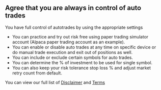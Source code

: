 ## Agree that you are always in control of auto trades

You have full control of autotrades by using the appropriate settings
- You can practice and try out risk free using paper trading simulator account (Alpaca paper trading account as an example).
- You can enable or disable auto trades at any time on specific device or do manual trade execution and exit out of positions as well.
- You can include or exclude certain symbols for auto trades.
- You can determine the % of investment to be used for single symbol.
- You can also keep your risk tolerance stop loss % and adjust market retry count from default.

You can view our full list of [Disclaimer](https://tradegrub.com/disclaimer) and [Terms](https://tradegrub.com/terms)  
